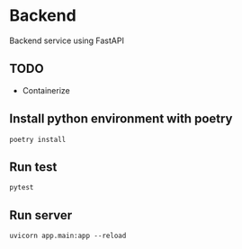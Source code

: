 # Backend

Backend service using FastAPI

## TODO

- Containerize

## Install python environment with poetry

```
poetry install
```

## Run test

```
pytest
```

## Run server

```
uvicorn app.main:app --reload
```
